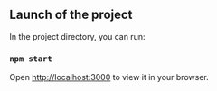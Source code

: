 ## Launch of the project

In the project directory, you can run:

### `npm start`

Open [http://localhost:3000](http://localhost:3000) to view it in your browser.

